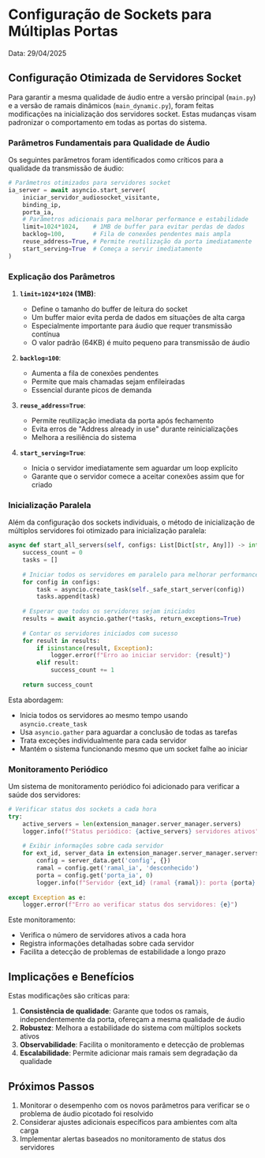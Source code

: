 # Configuração de Sockets para Múltiplas Portas

Data: 29/04/2025

## Configuração Otimizada de Servidores Socket

Para garantir a mesma qualidade de áudio entre a versão principal (`main.py`) e a versão de ramais dinâmicos (`main_dynamic.py`), foram feitas modificações na inicialização dos servidores socket. Estas mudanças visam padronizar o comportamento em todas as portas do sistema.

### Parâmetros Fundamentais para Qualidade de Áudio

Os seguintes parâmetros foram identificados como críticos para a qualidade da transmissão de áudio:

```python
# Parâmetros otimizados para servidores socket
ia_server = await asyncio.start_server(
    iniciar_servidor_audiosocket_visitante,
    binding_ip,
    porta_ia,
    # Parâmetros adicionais para melhorar performance e estabilidade
    limit=1024*1024,    # 1MB de buffer para evitar perdas de dados
    backlog=100,        # Fila de conexões pendentes mais ampla
    reuse_address=True, # Permite reutilização da porta imediatamente
    start_serving=True  # Começa a servir imediatamente
)
```

### Explicação dos Parâmetros

1. **`limit=1024*1024` (1MB)**: 
   - Define o tamanho do buffer de leitura do socket
   - Um buffer maior evita perda de dados em situações de alta carga
   - Especialmente importante para áudio que requer transmissão contínua
   - O valor padrão (64KB) é muito pequeno para transmissão de áudio

2. **`backlog=100`**:
   - Aumenta a fila de conexões pendentes 
   - Permite que mais chamadas sejam enfileiradas
   - Essencial durante picos de demanda

3. **`reuse_address=True`**:
   - Permite reutilização imediata da porta após fechamento
   - Evita erros de "Address already in use" durante reinicializações
   - Melhora a resiliência do sistema

4. **`start_serving=True`**:
   - Inicia o servidor imediatamente sem aguardar um loop explícito
   - Garante que o servidor comece a aceitar conexões assim que for criado

### Inicialização Paralela

Além da configuração dos sockets individuais, o método de inicialização de múltiplos servidores foi otimizado para inicialização paralela:

```python
async def start_all_servers(self, configs: List[Dict[str, Any]]) -> int:
    success_count = 0
    tasks = []
    
    # Iniciar todos os servidores em paralelo para melhorar performance
    for config in configs:
        task = asyncio.create_task(self._safe_start_server(config))
        tasks.append(task)
    
    # Esperar que todos os servidores sejam iniciados
    results = await asyncio.gather(*tasks, return_exceptions=True)
    
    # Contar os servidores iniciados com sucesso
    for result in results:
        if isinstance(result, Exception):
            logger.error(f"Erro ao iniciar servidor: {result}")
        elif result:
            success_count += 1
    
    return success_count
```

Esta abordagem:
- Inicia todos os servidores ao mesmo tempo usando `asyncio.create_task`
- Usa `asyncio.gather` para aguardar a conclusão de todas as tarefas
- Trata exceções individualmente para cada servidor
- Mantém o sistema funcionando mesmo que um socket falhe ao iniciar

### Monitoramento Periódico

Um sistema de monitoramento periódico foi adicionado para verificar a saúde dos servidores:

```python
# Verificar status dos sockets a cada hora
try:
    active_servers = len(extension_manager.server_manager.servers)
    logger.info(f"Status periódico: {active_servers} servidores ativos")
    
    # Exibir informações sobre cada servidor
    for ext_id, server_data in extension_manager.server_manager.servers.items():
        config = server_data.get('config', {})
        ramal = config.get('ramal_ia', 'desconhecido')
        porta = config.get('porta_ia', 0)
        logger.info(f"Servidor {ext_id} (ramal {ramal}): porta {porta} ativo")
        
except Exception as e:
    logger.error(f"Erro ao verificar status dos servidores: {e}")
```

Este monitoramento:
- Verifica o número de servidores ativos a cada hora
- Registra informações detalhadas sobre cada servidor
- Facilita a detecção de problemas de estabilidade a longo prazo

## Implicações e Benefícios

Estas modificações são críticas para:

1. **Consistência de qualidade**: Garante que todos os ramais, independentemente da porta, ofereçam a mesma qualidade de áudio
2. **Robustez**: Melhora a estabilidade do sistema com múltiplos sockets ativos
3. **Observabilidade**: Facilita o monitoramento e detecção de problemas
4. **Escalabilidade**: Permite adicionar mais ramais sem degradação da qualidade

## Próximos Passos

1. Monitorar o desempenho com os novos parâmetros para verificar se o problema de áudio picotado foi resolvido
2. Considerar ajustes adicionais específicos para ambientes com alta carga
3. Implementar alertas baseados no monitoramento de status dos servidores